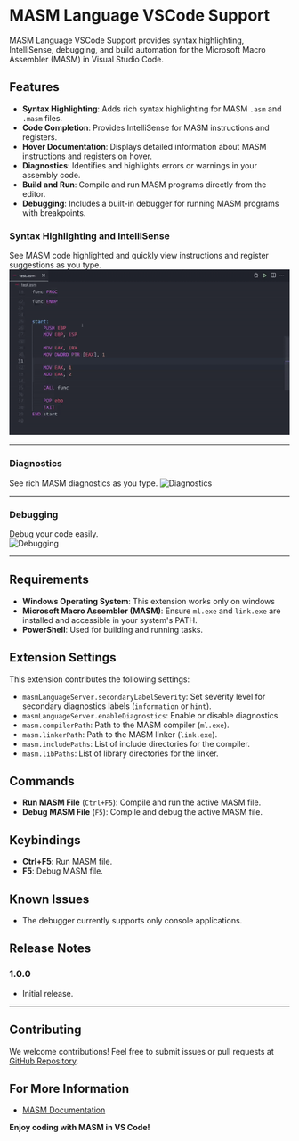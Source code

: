 # MASM Language VSCode Support

MASM Language VSCode Support provides syntax highlighting, IntelliSense, debugging, and build automation for the Microsoft Macro Assembler (MASM) in Visual Studio Code.

## Features

- **Syntax Highlighting**: Adds rich syntax highlighting for MASM `.asm` and `.masm` files.
- **Code Completion**: Provides IntelliSense for MASM instructions and registers.
- **Hover Documentation**: Displays detailed information about MASM instructions and registers on hover.
- **Diagnostics**: Identifies and highlights errors or warnings in your assembly code.
- **Build and Run**: Compile and run MASM programs directly from the editor.
- **Debugging**: Includes a built-in debugger for running MASM programs with breakpoints.


### **Syntax Highlighting and IntelliSense**
See MASM code highlighted and quickly view instructions and register suggestions as you type.
![Syntax Highlighting and IntelliSense](https://github.com/gregoryginzburg/vscode-masm/blob/master/assets/syntax-highlighting-intelliSense.gif?raw=true)

---

### **Diagnostics**
See rich MASM diagnostics as you type.
![Diagnostics](https://github.com/gregoryginzburg/vscode-masm/blob/master/assets/diagnostics.gif?raw=true)

---

### **Debugging**
Debug your code easily.  
![Debugging](https://github.com/gregoryginzburg/vscode-masm/blob/master/assets/debugging.gif?raw=true)

---

## Requirements
- **Windows Operating System**: This extension works only on windows
- **Microsoft Macro Assembler (MASM)**: Ensure `ml.exe` and `link.exe` are installed and accessible in your system's PATH.
- **PowerShell**: Used for building and running tasks.

## Extension Settings

This extension contributes the following settings:

- `masmLanguageServer.secondaryLabelSeverity`: Set severity level for secondary diagnostics labels (`information` or `hint`).
- `masmLanguageServer.enableDiagnostics`: Enable or disable diagnostics.
- `masm.compilerPath`: Path to the MASM compiler (`ml.exe`).
- `masm.linkerPath`: Path to the MASM linker (`link.exe`).
- `masm.includePaths`: List of include directories for the compiler.
- `masm.libPaths`: List of library directories for the linker.

## Commands

- **Run MASM File** (`Ctrl+F5`): Compile and run the active MASM file.
- **Debug MASM File** (`F5`): Compile and debug the active MASM file.

## Keybindings

- **Ctrl+F5**: Run MASM file.
- **F5**: Debug MASM file.

## Known Issues

- The debugger currently supports only console applications.

## Release Notes

### 1.0.0

- Initial release.

---

## Contributing

We welcome contributions! Feel free to submit issues or pull requests at [GitHub Repository](https://github.com/gregoryginzburg/vscode-masm).

## For More Information

- [MASM Documentation](https://docs.microsoft.com/en-us/cpp/assembler/masm/)

**Enjoy coding with MASM in VS Code!**